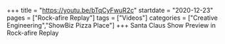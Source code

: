 +++
title = "https://youtu.be/bTqCyFwuR2c"
startdate = "2020-12-23"
pages = ["Rock-afire Replay"]
tags = ["Videos"]
categories = ["Creative Engineering","ShowBiz Pizza Place"]
+++
Santa Claus Show Preview in Rock-afire Replay

